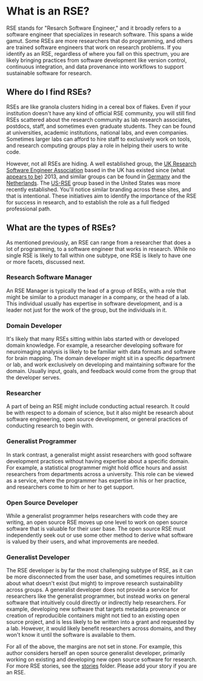 # What is an RSE?

RSE stands for "Resarch Software Engineer," and it broadly refers to
a software engineer that specializes in research software. This spans a wide
gamut. Some RSEs are more researchers that do programming, and others are 
trained software engineers that work on research problems. If you identify
as an RSE, regardless of where you fall on this spectrum, you are likely
bringing practices from software development like version control, continuous
integration, and data provenance into workflows to support sustainable software
for research.

## Where do I find RSEs?

RSEs are like granola clusters hiding in a cereal box of flakes. Even if your institution
doesn't have any kind of official RSE community, you will still find RSEs scattered
about the research community as lab research associates, postdocs, staff, and sometimes
even graduate students. They can be found at universities, academic institutions,
national labs, and even companies. Sometimes larger labs can afford to hire staff to exclusively
work on tools, and research computing groups play a role in helping their users
to write code.

However, not all RSEs are hiding. A well established group, the 
[UK Research Software Engineer Association](https://rse.ac.uk/) based in the UK
has existed since (what [appears to be](https://rse.ac.uk/past-committees/)) 2013,
and similar groups can be found in [Germany](https://www.de-rse.org/) and 
the [Netherlands](http://nl-rse.org). The [US-RSE](https://us-rse.org/)
group based in the United States was more recently established.
You'll notice similar branding across these sites, and that is intentional.
These initiatives aim to identify the importance of the RSE for success in
research, and to establish the role as a full fledged professional path.


## What are the types of RSEs?

As mentioned previously, an RSE can range from a researcher that does a lot of
programming, to a software engineer that works in research. While no single RSE
is likely to fall within one subtype, one RSE is likely to have one or more
facets, discussed next.

### Research Software Manager

An RSE Manager is typically the lead of a group of RSEs, with a role that might
be similar to a product manager in a company, or the head of a lab. This individual
usually has expertise in software development, and is a leader not just for the
work of the group, but the individuals in it.

### Domain Developer

It's likely that many RSEs sitting within labs started with or developed
domain knowledge. For example, a researcher developing software for neuroimaging
analysis is likely to be familiar with data formats and software for brain mapping.
The domain developer might sit in a specific department or lab, and work
exclusively on developing and maintaining software for the domain. Usually input,
goals, and feedback would come from the group that the developer serves.

### Researcher

A part of being an RSE might include conducting actual research. It could be
with respect to a domain of science, but it also might be research about
software engineering, open source development, or general practices of
conducting research to begin with.


### Generalist Programmer

In stark contrast, a generalist might assist researchers
with good software development practices without having expertise about
a specific domain. For example, a statistical programmer might hold office hours
and assist researchers from departments across a university. This role can
be viewed as a service, where the programmer has expertise in his or
her practice, and researchers come to him or her to get support.

### Open Source Developer

While a generalist programmer helps researchers with code they are writing, an open source
RSE moves up one level to work on open source software that is valuable for their
user base. The open source RSE must independently seek out or use some other
method to derive what software is valued by their users, and what improvements
are needed.

### Generalist Developer

The RSE developer is by far the most challenging subtype of RSE, as it can be
more disconnected from the user base, and sometimes requires intuition about
what doesn't exist (but might) to improve research sustainability across
groups. A generalist developer does not provide a service for researchers like
the generalist programmer, but instead works on general software that
intuitively could directly or indirectly help researchers.
For example, developing new software that targets metadata provenance or
creation of reproducible containers might not tied to an existing open source
project, and is less likely to be written into a grant and requested by a lab.
However, it would likely benefit researchers across domains, and they won't know
it until the software is available to them.

For all of the above, the margins are not set in stone. For example, this 
author considers herself an open source generalist developer, primarily working
on existing and developing new open source software for research. For more RSE 
stories, see the [stories](stories) folder. Please add your story if you are
an RSE.
